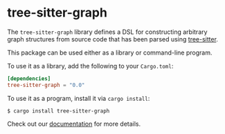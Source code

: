 # tree-sitter-graph

The `tree-sitter-graph` library defines a DSL for constructing arbitrary graph
structures from source code that has been parsed using [tree-sitter][].

[tree-sitter]: https://tree-sitter.github.io/

This package can be used either as a library or command-line program.

To use it as a library, add the following to your `Cargo.toml`:

``` toml
[dependencies]
tree-sitter-graph = "0.0"
```

To use it as a program, install it via `cargo install`:

```
$ cargo install tree-sitter-graph
```

Check out our [documentation](https://docs.rs/tree-sitter-graph/) for more
details.
